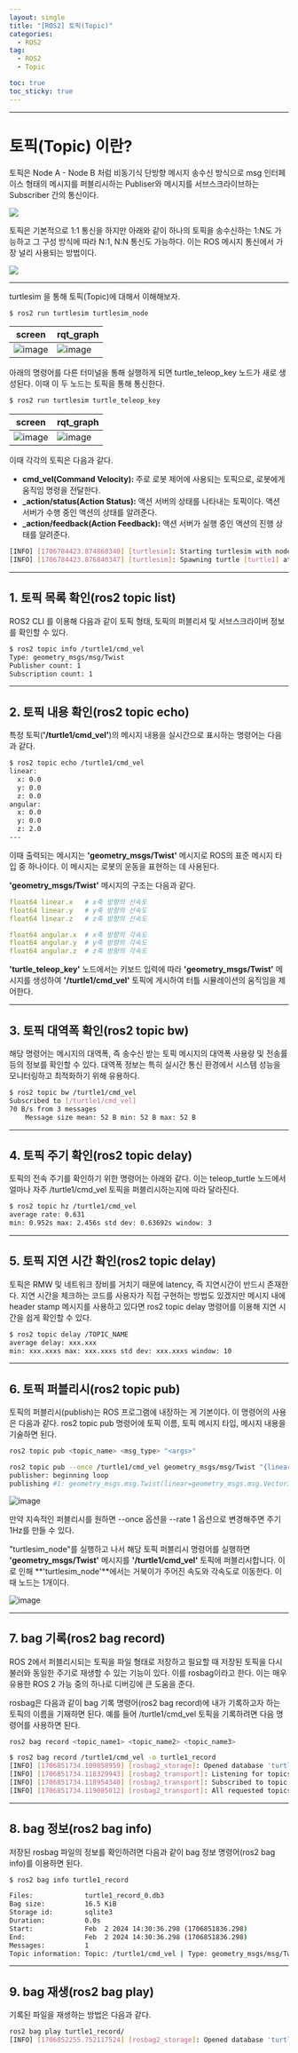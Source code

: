 ```yaml
---
layout: single
title: "[ROS2] 토픽(Topic)"
categories:
  - ROS2
tag:
  - ROS2
  - Topic

toc: true
toc_sticky: true
---
```


---

# 토픽(Topic) 이란?
토픽은 Node A - Node B 처럼 비동기식 단방향 메시지 송수신 방식으로 msg 인터페이스 형태의 메시지를 퍼블리시하는 Publiser와 메시지를 서브스크라이브하는 Subscriber 간의 통신이다.

![](https://docs.ros.org/en/foxy/_images/Topic-SinglePublisherandSingleSubscriber.gif)

토픽은 기본적으로 1:1 통신을 하지만 아래와 같이 하나의 토픽을 송수신하는 1:N도 가능하고 그 구성 방식에 따라 N:1, N:N 통신도 가능하다. 이는 ROS 메시지 통신에서 가장 널리 사용되는 방법이다.

![](https://docs.ros.org/en/foxy/_images/Topic-MultiplePublisherandMultipleSubscriber.gif)

---


turtlesim 을 통해 토픽(Topic)에 대해서 이해해보자.

```bash
$ ros2 run turtlesim turtlesim_node
```

|screen|rqt_graph|
|---|---|
|![image](https://github.com/Juunghyeon/test/assets/78840944/86b41cfd-04a6-4190-ad36-646ecc9cd611)|![image](https://github.com/Juunghyeon/test/assets/78840944/13402d8b-969d-467d-88c1-c166762baa43)|


아래의 명령어를 다른 터미널을 통해 실행하게 되면 turtle_teleop_key 노드가 새로 생성된다. 이때 이 두 노드는 토픽을 통해 통신한다.
```bash
$ ros2 run turtlesim turtle_teleop_key
```

|screen|rqt_graph|
|---|---|
|![image](https://github.com/Juunghyeon/test/assets/78840944/d7cda83b-dd76-4874-8a6c-0985dff94c73)|![image](https://github.com/Juunghyeon/test/assets/78840944/c3d16197-38c6-4fae-a9f8-ebc9bfe97bc8)|



이때 각각의 토픽은 다음과 같다.
- **cmd_vel(Command Velocity):** 주로 로봇 제어에 사용되는 토픽으로, 로봇에게 움직임 명령을 전달한다.
- **_action/status(Action Status):** 액션 서버의 상태를 나타내는 토픽이다. 액션 서버가 수행 중인 액션의 상태를 알려준다.
- **_action/feedback(Action Feedback):** 액션 서버가 실행 중인 액션의 진행 상태를 알려준다.

```bash
[INFO] [1706784423.874868340] [turtlesim]: Starting turtlesim with node name /turtlesim
[INFO] [1706784423.876840347] [turtlesim]: Spawning turtle [turtle1] at x=[5.544445], y=[5.544445], theta=[0.000000]
```

---

## 1. 토픽 목록 확인(ros2 topic list)
ROS2 CLI 를 이용해 다음과 같이 토픽 형태, 토픽의 퍼블리셔 및 서브스크라이버 정보를 확인할 수 있다.

```bash
$ ros2 topic info /turtle1/cmd_vel
Type: geometry_msgs/msg/Twist
Publisher count: 1
Subscription count: 1
```

---

## 2. 토픽 내용 확인(ros2 topic echo)
특정 토픽(**'/turtle1/cmd_vel'**)의 메시지 내용을 실시간으로 표시하는 명령어는 다음과 같다.

```bash
$ ros2 topic echo /turtle1/cmd_vel
linear:
  x: 0.0
  y: 0.0
  z: 0.0
angular:
  x: 0.0
  y: 0.0
  z: 2.0
---
```
이때 출력되는 메시지는 **'geometry_msgs/Twist'** 메시지로 ROS의 표준 메시지 타입 중 하나이다. 이 메시지는 로봇의 운동을 표현하는 데 사용된다.

**'geometry_msgs/Twist'** 메시지의 구조는 다음과 같다.

```yaml
float64 linear.x   # x축 방향의 선속도
float64 linear.y   # y축 방향의 선속도
float64 linear.z   # z축 방향의 선속도

float64 angular.x  # x축 방향의 각속도
float64 angular.y  # y축 방향의 각속도
float64 angular.z  # z축 방향의 각속도
```

**'turtle_teleop_key'** 노드에서는 키보드 입력에 따라 **'geometry_msgs/Twist'** 메시지를 생성하여 **'/turtle1/cmd_vel'** 토픽에 게시하여 터틀 시뮬레이션의 움직임을 제어한다.

---

## 3. 토픽 대역폭 확인(ros2 topic bw)
해당 명령어는 메시지의 대역폭, 즉 송수신 받는 토픽 메시지의 대역폭 사용량 및 전송률 등의 정보를 확인할 수 있다. 대역폭 정보는 특히 실시간 통신 환경에서 시스템 성능을 모니터링하고 최적화하기 위해 유용하다.

```bash
$ ros2 topic bw /turtle1/cmd_vel
Subscribed to [/turtle1/cmd_vel]
70 B/s from 3 messages
	Message size mean: 52 B min: 52 B max: 52 B
```

--- 
## 4. 토픽 주기 확인(ros2 topic delay)
토픽의 전속 주기를 확인하기 위한 명령어는 아래와 같다. 이는 teleop_turtle 노드에서 얼마나 자주 /turtle1/cmd_vel 토픽을 퍼블리시하는지에 따라 달라진다.

```bash
$ ros2 topic hz /turtle1/cmd_vel
average rate: 0.631
min: 0.952s max: 2.456s std dev: 0.63692s window: 3
```

---
## 5. 토픽 지연 시간 확인(ros2 topic delay)

토픽은 RMW 및 네트워크 장비를 거치기 때문에 latency, 즉 지연시간이 반드시 존재한다. 지연 시간을 체크하는 코드를 사용자가 직접 구현하는 방법도 있겠지만 메시지 내에 header stamp 메시지를 사용하고 있다면 ros2 topic delay 명령어를 이용해 지연 시간을 쉽게 확인할 수 있다.

```bash
$ ros2 topic delay /TOPIC_NAME
average delay: xxx.xxx
min: xxx.xxxs max: xxx.xxxs std dev: xxx.xxxs window: 10
```

---
## 6. 토픽 퍼블리시(ros2 topic pub)
토픽의 퍼블리시(publish)는 ROS 프로그램에 내장하는 게 기본이다. 이 명령어의 사용은 다음과 같다. ros2 topic pub 명령어에 토픽 이름, 토픽 메시지 타입, 메시지 내용을 기술하면 된다.

```bash
ros2 topic pub <topic_name> <msg_type> "<args>"
```

```bash
ros2 topic pub --once /turtle1/cmd_vel geometry_msgs/msg/Twist "{linear: {x: 2.0, y: 0.0, z: 0.0}, angular: {x: 0.0, y: 0.0, z: 1.8}}"
publisher: beginning loop
publishing #1: geometry_msgs.msg.Twist(linear=geometry_msgs.msg.Vector3(x=2.0, y=0.0, z=0.0), angular=geometry_msgs.msg.Vector3(x=0.0, y=0.0, z=1.8))
```
![image](https://github.com/Juunghyeon/test/assets/78840944/75022a24-47ff-4e25-bc9a-4b04e467717a)

만약 지속적인 퍼블리시를 원하면 --once 옵션을 --rate 1 옵션으로 변경해주면 주기 1Hz를 만들 수 있다.

"turtlesim_node"를 실행하고 나서 해당 토픽 퍼블리시 명령어를 실행하면 **'geometry_msgs/Twist'** 메시지를 **'/turtle1/cmd_vel'** 토픽에 퍼블리시합니다. 이로 인해 **'turtlesim_node'**에서는 거북이가 주어진 속도와 각속도로 이동한다. 이때 노드는 1개이다. 

![image](https://github.com/Juunghyeon/test/assets/78840944/772c28a4-ea43-42d8-8a00-c2d728145a42)

---
## 7. bag 기록(ros2 bag record)

ROS 2에서 퍼블리시되는 토픽을 파일 형태로 저장하고 필요할 때 저장된 토픽을 다시 불러와 동일한 주기로 재생할 수 있는 기능이 있다. 이를 rosbag이라고 한다. 이는 매우 유용한 ROS 2 가능 중의 하나로 디버깅에 큰 도움을 준다. 

rosbag은 다음과 같이 bag 기록 명령어(ros2 bag record)에 내가 기록하고자 하는 토픽의 이름을 기재하면 된다. 예를 들어 /turtle1/cmd_vel 토픽을 기록하려면 다음 명령어를 사용하면 된다.

```bash
ros2 bag record <topic_name1> <topic_name2> <topic_name3>
```

```bash
$ ros2 bag record /turtle1/cmd_vel -o turtle1_record
[INFO] [1706851734.109858959] [rosbag2_storage]: Opened database 'turtle1_record/turtle1_record_0.db3' for READ_WRITE.
[INFO] [1706851734.118329943] [rosbag2_transport]: Listening for topics...
[INFO] [1706851734.118954340] [rosbag2_transport]: Subscribed to topic '/turtle1/cmd_vel'
[INFO] [1706851734.119085012] [rosbag2_transport]: All requested topics are subscribed. Stopping discovery...
```

---
## 8. bag 정보(ros2 bag info)
저장된 rosbag 파일의 정보를 확인하려면 다음과 같이 bag 정보 명령어(ros2 bag info)를 이용하면 된다.

```bash
$ ros2 bag info turtle1_record

Files:             turtle1_record_0.db3
Bag size:          16.5 KiB
Storage id:        sqlite3
Duration:          0.0s
Start:             Feb  2 2024 14:30:36.298 (1706851836.298)
End:               Feb  2 2024 14:30:36.298 (1706851836.298)
Messages:          1
Topic information: Topic: /turtle1/cmd_vel | Type: geometry_msgs/msg/Twist | Count: 1 | Serialization Format: cdr
```

---
## 9. bag 재생(ros2 bag play)
기록된 파일을 재생하는 방법은 다음과 같다.

```bash
ros2 bag play turtle1_record/
[INFO] [1706852255.752117524] [rosbag2_storage]: Opened database 'turtle1_record//turtle1_record_0.db3' for READ_ONLY.
```
